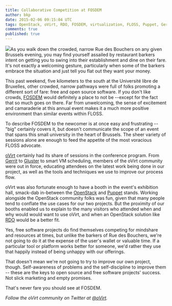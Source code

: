 ```yaml
---
title: Collaborative Competition at FOSDEM
author: bkp
date: 2015-02-06 09:15:04 UTC
tags: OpenStack, oVirt, RDO, FOSDEM, virtualization, FLOSS, Puppet, Gerrit, Gluster
comments: true
published: true
---
```


![](blog/brussels.png)As you walk down the crowded, narrow Rue des Bouchers on any given Brussels evening, you may find yourself assailed by restaurant barkers intent on getting you to swing into their establishment and dine on their fare. It's not exactly a welcoming gesture, particularly when some of the barkers embrace the situation and just tell you flat out they want your money.

This past weekend, five kilometers to the south at the Université libre de Bruxelles, other crowded, narrow pathways were full of folks promoting a different sort of fare: free and open source software. If you don't like crowds, [FOSDEM](https://fosdem.org/) would definitely a place to not be --except for the fact that so much goes on there. Far from unwelcoming, the sense of excitement and camaraderie at this annual event makes it a much more positive environment than similar events within FLOSS.

To describe FOSDEM to the newcomer is at once easy and frustrating --"big" certainly covers it, but doesn't communicate the scope of an event that spans this small university in the heart of Brussels. The sheer variety of sessions alone are enough to feed the appetite of the most voracious FLOSS advocate.

[oVirt](http://www.ovirt.org) certainly had its share of sessions in the conference program. From [Gerrit](https://code.google.com/p/gerrit/) to [Gluster](http://www.gluster.org/) to smart VM scheduling, members of the oVirt community were out in force, educating attendees on the latest work being done in our project, as well as the tools and techniques we use to improve our process flow.

oVirt was also fortunate enough to have a booth in the event's exhibition hall, smack-dab in-between the [OpenStack](https://www.openstack.org/) and [Puppet](http://puppetlabs.com/) stands. Working alongside the OpenStack community folks was fun, given that many people tend to conflate the use cases for our two projects. But the proximity of our booths enabled us to explain to the many visitors who attended when and why would would want to use oVirt, and when an OpenStack solution like [RDO](https://openstack.redhat.com/Main_Page) would be a better fit.

Yes, free software projects do find themselves competing for mindshare and resources at times, but unlike the barkers of Rue des Bouchers, we're not going to do it at the expense of the user's wallet or valuable time. If a particular tool or platform works better for someone, we'd rather they use that happily instead of being unhappy with our offerings.

That doesn't mean we're not going to try to improve our own project, though. Self-awareness of problems and the self-discipline to improve them -- these are the keys to open source and free software projects' success. Not slick marketing and empty promises.

That's never fare you should see at FOSDEM.

*Follow the oVirt community on Twitter at [@oVirt](https://twitter.com/ovirt).*